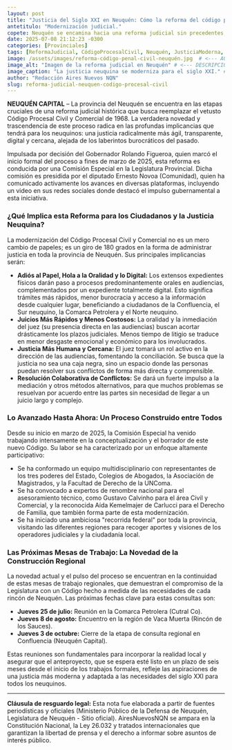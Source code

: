 ```yaml
---
layout: post
title: "Justicia del Siglo XXI en Neuquén: Cómo la reforma del código procesal civil agilizará trámites y acercará los juzgados al ciudadano."
antetitulo: "Modernización judicial."
copete: Neuquén se encamina hacia una reforma judicial sin precedentes, impulsada por el Gobernador Rolando Figueroa, que transformará el Código Procesal Civil y Comercial. Con un fuerte enfoque en la oralidad, la digitalización y la resolución colaborativa de conflictos, esta iniciativa busca una justicia más ágil, transparente y cercana a los ciudadanos en toda la provincia.
date: 2025-07-08 21:12:23 -0300
categories: [Provinciales]
tags: [ReformaJudicial, CódigoProcesalCivil, Neuquén, JusticiaModerna, OralidadJudicial, Digitalización, ErnestoNovoa, RolandoFigueroa, LegislaturaNeuquen, AccesoALaJusticia, NoticiasNeuquen]
image: /assets/images/reforma-código-penal-civil-neuquén.jpg  # <--- AQUÍ DEBES ESPECIFICAR LA RUTA Y EL NOMBRE DE TU IMAGEN
image_alt: "Imagen de la reforma judicial en Neuquén" # <--- DESCRIPCIÓN ALT DE LA IMAGEN
image_caption: "La justicia neuquina se moderniza para el siglo XXI." # <--- PIE DE FOTO DE LA IMAGEN
author: "Redacción Aires Nuevos NQN"
slug: reforma-judicial-neuquen-codigo-procesal-civil
---
```


**NEUQUÉN CAPITAL** – La provincia del Neuquén se encuentra en las etapas cruciales de una reforma judicial histórica que busca reemplazar el vetusto Código Procesal Civil y Comercial de 1968. La verdadera novedad y trascendencia de este proceso radica en las profundas implicancias que tendrá para los neuquinos: una justicia radicalmente más ágil, transparente, digital y cercana, alejada de los laberintos burocráticos del pasado.

Impulsada por decisión del Gobernador Rolando Figueroa, quien marcó el inicio formal del proceso a fines de marzo de 2025, esta reforma es conducida por una Comisión Especial en la Legislatura Provincial. Dicha comisión es presidida por el diputado Ernesto Novoa (Comunidad), quien ha comunicado activamente los avances en diversas plataformas, incluyendo un video en sus redes sociales donde destacó el impulso gubernamental a esta iniciativa.

### ¿Qué Implica esta Reforma para los Ciudadanos y la Justicia Neuquina?

La modernización del Código Procesal Civil y Comercial no es un mero cambio de papeles; es un giro de 180 grados en la forma de administrar justicia en toda la provincia de Neuquén. Sus principales implicancias serán:

* **Adiós al Papel, Hola a la Oralidad y lo Digital:** Los extensos expedientes físicos darán paso a procesos predominantemente orales en audiencias, complementados por un expediente totalmente digital. Esto significa trámites más rápidos, menor burocracia y acceso a la información desde cualquier lugar, beneficiando a ciudadanos de la Confluencia, el Sur neuquino, la Comarca Petrolera y el Norte neuquino.
* **Juicios Más Rápidos y Menos Costosos:** La oralidad y la inmediación del juez (su presencia directa en las audiencias) buscan acortar drásticamente los plazos judiciales. Menos tiempo de litigio se traduce en menor desgaste emocional y económico para los involucrados.
* **Justicia Más Humana y Cercana:** El juez tomará un rol activo en la dirección de las audiencias, fomentando la conciliación. Se busca que la justicia no sea una caja negra, sino un espacio donde las personas puedan resolver sus conflictos de forma más directa y comprensible.
* **Resolución Colaborativa de Conflictos:** Se dará un fuerte impulso a la mediación y otros métodos alternativos, para que muchos problemas se resuelvan por acuerdo entre las partes sin necesidad de llegar a un juicio largo y complejo.

### Lo Avanzado Hasta Ahora: Un Proceso Construido entre Todos

Desde su inicio en marzo de 2025, la Comisión Especial ha venido trabajando intensamente en la conceptualización y el borrador de este nuevo Código. Su labor se ha caracterizado por un enfoque altamente participativo:

* Se ha conformado un equipo multidisciplinario con representantes de los tres poderes del Estado, Colegios de Abogados, la Asociación de Magistrados, y la Facultad de Derecho de la UNComa.
* Se ha convocado a expertos de renombre nacional para el asesoramiento técnico, como Gustavo Calvinho para el área Civil y Comercial, y la reconocida Aída Kemelmajer de Carlucci para el Derecho de Familia, que también forma parte de esta modernización.
* Se ha iniciado una ambiciosa "recorrida federal" por toda la provincia, visitando las diferentes regiones para recoger aportes y visiones de los operadores judiciales y la ciudadanía local.

### Las Próximas Mesas de Trabajo: La Novedad de la Construcción Regional

La novedad actual y el pulso del proceso se encuentran en la continuidad de estas mesas de trabajo regionales, que demuestran el compromiso de la Legislatura con un Código hecho a medida de las necesidades de cada rincón de Neuquén. Las próximas fechas clave para estas consultas son:

* **Jueves 25 de julio:** Reunión en la Comarca Petrolera (Cutral Co).
* **Jueves 8 de agosto:** Encuentro en la región de Vaca Muerta (Rincón de los Sauces).
* **Jueves 3 de octubre:** Cierre de la etapa de consulta regional en Confluencia (Neuquén Capital).

Estas reuniones son fundamentales para incorporar la realidad local y asegurar que el anteproyecto, que se espera esté listo en un plazo de seis meses desde el inicio de los trabajos formales, refleje las aspiraciones de una justicia más moderna y adaptada a las necesidades del siglo XXI para todos los neuquinos.

---
**Cláusula de resguardo legal:**
Esta nota fue elaborada a partir de fuentes periodísticas y oficiales (Ministerio Público de la Defensa de Neuquén, Legislatura de Neuquén - Sitio oficial). AiresNuevosNQN se ampara en la Constitución Nacional, la Ley 26.032 y tratados internacionales que garantizan la libertad de prensa y el derecho a informar sobre asuntos de interés público.